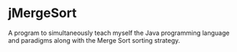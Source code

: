 jMergeSort
==========

A program to simultaneously teach myself the Java programming language and paradigms along with the Merge Sort sorting strategy.

